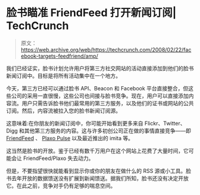 # 脸书瞄准 FriendFeed 打开新闻订阅| TechCrunch

> 原文：<https://web.archive.org/web/https://techcrunch.com/2008/02/22/facebook-targets-feedfriend/amp/>

我们已经证实，脸书计划允许用户将第三方社交网站的活动直接添加到他们的脸书新闻订阅中。目标是将所有活动集中在一个地方。

今天，第三方已经可以通过脸书 API、Beacon 和 Facebook 平台直接整合，但这些公司的采用一直很慢，这些公司也间接与脸书竞争。现在，用户可以直接添加内容流。用户只需告诉脸书他们最常用的第三方服务，以及他们的证书或网站的公共订阅。然后，内容流被拉入您的脸书新闻订阅源。

这意味着:在你朋友的新闻订阅中，你可能开始看到更多来自 Flickr、Twitter、Digg 和其他第三方服务的内容。这与许多初创公司正在做的事情直接竞争——即 [FriendFeed](https://web.archive.org/web/20230404091621/http://www.friendfeed.com/) 、 [Plaxo Pulse](https://web.archive.org/web/20230404091621/http://www.plaxo.com/) 以及最近推出的 imita 等。

这当然是脸书的开放。鉴于已经有数千万用户在这个网站上花费了大量时间，它可能会让 FriendFeed/Plaxo 失去动力。

但是，不要指望很快就能看到显示你或你的朋友在做什么的 RSS 源或小工具。脸书去年开放的数据馈送没有扩展到新闻馈送。据我们所知，脸书还没有决定开放它。在此之前，竞争对手仍有足够的喘息空间。

<amp-analytics data-credentials="include" class="i-amphtml-layout-fixed i-amphtml-layout-size-defined" i-amphtml-layout="fixed"></amp-analytics>